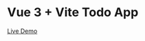 # Vue 3 + Vite Todo App
<a href="https://ai-vue-todo-with-composition-api.netlify.app/" target="_blank">Live Demo</a>


